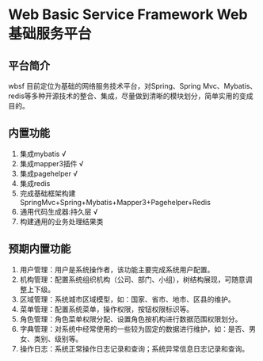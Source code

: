 # Web Basic Service Framework Web基础服务平台

## 平台简介

wbsf 目前定位为基础的网络服务技术平台，对Spring、Spring Mvc、Mybatis、redis等多种开源技术的整合、集成，尽量做到清晰的模块划分，简单实用的变成目的。

## 内置功能

1. 集成mybatis √
2. 集成mapper3插件 √
3. 集成pagehelper √
4. 集成redis
5. 完成基础框架构建 SpringMvc+Spring+Mybatis+Mapper3+Pagehelper+Redis
6. 通用代码生成器:持久层 √
6. 构建通用的业务处理结果类 

## 预期内置功能

1.	用户管理：用户是系统操作者，该功能主要完成系统用户配置。
2.	机构管理：配置系统组织机构（公司、部门、小组），树结构展现，可随意调整上下级。
3.	区域管理：系统城市区域模型，如：国家、省市、地市、区县的维护。
4.	菜单管理：配置系统菜单，操作权限，按钮权限标识等。
5.	角色管理：角色菜单权限分配、设置角色按机构进行数据范围权限划分。
6.	字典管理：对系统中经常使用的一些较为固定的数据进行维护，如：是否、男女、类别、级别等。
7.	操作日志：系统正常操作日志记录和查询；系统异常信息日志记录和查询。
